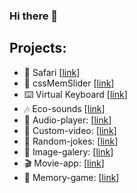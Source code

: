 ### Hi there 👋

## Projects:
- :giraffe: Safari [[link](https://ywvv.github.io/Safari/)]
- :hatched_chick: cssMemSlider [[link](https://ywvv.github.io/cssMemSlider/cssMemSlider/)]
- :keyboard: Virtual Keyboard [[link](https://ywvv.github.io/virtual-keyboard/)]
- :notes: Eco-sounds [[link](https://ywvv.github.io/JS30/eco-sounds/)]
- :musical_note: Audio-player: [[link](https://ywvv.github.io/JS30/audio-player/)]
- :vhs: Custom-video: [[link](https://ywvv.github.io/JS30/custom-video/)]
- :ledger: Random-jokes: [[link](https://ywvv.github.io/JS30/random-jokes/)]
- :sunrise: Image-galery: [[link](https://ywvv.github.io/JS30/image-galery/)]
- :clapper: Movie-app: [[link](https://ywvv.github.io/JS30/movie-app/)]
- :paw_prints: Memory-game: [[link](https://ywvv.github.io/JS30/memory-game/)]
